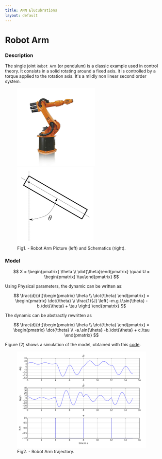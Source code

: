 ```yaml
---
title: ANN Elucubrations
layout: default
---
```

<script src="https://cdn.mathjax.org/mathjax/latest/MathJax.js?config=TeX-AMS-MML_HTMLorMML" type="text/javascript"></script>

# Robot Arm

### Description
The single joint `Robot Arm` (or pendulum) is a classic example used in control theory. It consists in a solid rotating around a fixed axis. It is controlled by a torque applied to the rotation axis. It's a mildly non linear second order system.

<figure>
  <img src="images/kuka-robotic-arm.jpg" width="256" alt="Kuka Robot Arm">
  <img src="drawings/robot_arm.png" width="252" alt="Robot Arm Schematics">
  <figcaption>Fig1. - Robot Arm Picture (left) and Schematics (right).</figcaption>
</figure>


### Model

$$
X = \begin{pmatrix} \theta \\ \dot{\theta}\end{pmatrix} \quad U = \begin{pmatrix} \tau\end{pmatrix}
$$

Using Physical parameters, the dynamic can be written as:

$$
 \frac{d}{dt}\begin{pmatrix} \theta \\ \dot{\theta} \end{pmatrix} = 
 \begin{pmatrix}  \dot{\theta} \\ \frac{1}{J} \left( -m.g.l.\sin{\theta} - b.\dot{\theta} + \tau \right) \end{pmatrix}
$$

The dynamic can be abstractly rewritten as 

$$
 \frac{d}{dt}\begin{pmatrix} \theta \\ \dot{\theta} \end{pmatrix} = 
 \begin{pmatrix}  \dot{\theta} \\ -a.\sin{\theta} -b.\dot{\theta} + c.\tau \end{pmatrix}
$$


Figure (2) shows a simulation of the model, obtained with this [code](https://github.com/poine/ann_elucubrations/blob/master/src/robot_arm.py).

<figure>
  <img src="images/robot_arm_free_trajectory.png" alt="Robot Arm Trajectory">
  <figcaption>Fig2. - Robot Arm trajectory.</figcaption>
</figure>

